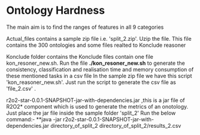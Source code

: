 # Ontology Hardness
The main aim is to find the ranges of features in all 9 categories

Actual_files contains a sample zip file i.e. 'split_2.zip'.
Uzip the file. This file contains the 300 ontologies and some files realted to Konclude reasoner

Konclude folder contains the Konclude files contain one file kon_resoner_new.sh.
Run the file **./kon_resoner_new.sh** to generate the consistency, classification and realisation time and memory consumption of these mentioned tasks in a csv file In the sample zip file we have this script 'kon_reasoner_new.sh'. Just run the script to generate the csv file as 'file_2.csv' .

r2o2-star-0.0.1-SNAPSHOT-jar-with-dependencies.jar ,this is a jar file of R2O2* component which is used to generate the metrics of an onotology. Just place the jar file inside the sample folder 'split_2' Run the below command:-
**java -jar r2o2-star-0.0.1-SNAPSHOT-jar-with-dependencies.jar   directory_of_split_2    directory_of_split_2/results_2.csv
                
